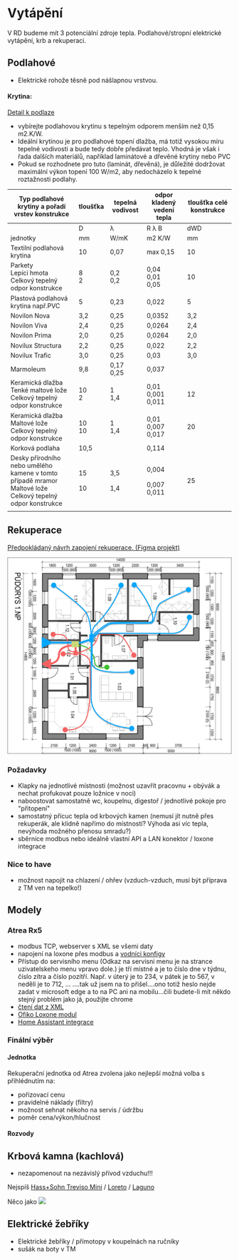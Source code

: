 # Vytápění

V RD budeme mít 3 potenciální zdroje tepla. Podlahové/stropní elektrické vytápění, krb a rekuperaci.

## Podlahové

- Elektrické rohože těsně pod nášlapnou vrstvou.

#### Krytina:

[Detail k podlaze](./Podlaha.md)

- vybírejte podlahovou krytinu s tepelným odporem menším než 0,15 m2.K/W.
- Ideální krytinou je pro podlahové topení dlažba, má totiž vysokou míru tepelné vodivosti a bude tedy dobře předávat
  teplo. Vhodná je však i řada dalších materiálů, například laminátové a dřevěné krytiny nebo PVC
- Pokud se rozhodnete pro tuto (laminát, dřevěná), je důležité dodržovat maximální výkon topení 100 W/m2, aby
  nedocházelo k tepelné roztažnosti podlahy.

| Typ podlahové krytiny a pořadí vrstev konstrukce                                                                | tloušťka     | tepelná vodivost | odpor kladený vedení tepla  | tloušťka celé konstrukce |
|-----------------------------------------------------------------------------------------------------------------|--------------|------------------|-----------------------------|--------------------------|
|                                                                                                                 | D            | λ                | R λ B                       | dWD                      |
| jednotky                                                                                                        | mm           | W/mK             | m2 K/W                      | mm                       |
| Textilní podlahová krytina                                                                                      | 10           | 0,07             | max 0,15                    | 10                       |
| Parkety<br>Lepící hmota<br>Celkový tepelný odpor konstrukce                                                     | 8<br>2       | 0,2<br>0,2       | 0,04<br>0,01<br>0,05        | 10                       |
| Plastová podlahová krytina např\.PVC                                                                            | 5            | 0,23             | 0,022                       | 5                        |
| Novilon Nova                                                                                                    | 3,2          | 0,25             | 0,0352                      | 3,2                      |
| Novilon Viva                                                                                                    | 2,4          | 0,25             | 0,0264                      | 2,4                      |
| Novilon Prima                                                                                                   | 2,0          | 0,25             | 0,0264                      | 2,0                      |
| Novilux Structura                                                                                               | 2,2          | 0,25             | 0,022                       | 2,2                      |
| Novilux Trafic                                                                                                  | 3,0          | 0,25             | 0,03                        | 3,0                      |
| Marmoleum                                                                                                       | 9,8          | 0,17<br>0,25     | 0,037                       |                          |
| Keramická dlažba<br>Tenké maltové lože<br>Celkový tepelný odpor konstrukce                                      | 10<br>2      | 1<br>1,4         | 0,01<br>0,001<br>0,011      | 12                       |
| Keramická dlažba<br>Maltové lože<br>Celkový tepelný odpor konstrukce                                            | 10<br>10     | 1<br>1,4         | 0,01<br>0,007<br>0,017      | 20                       |
| Korková podlaha                                                                                                 | 10,5         |                  | 0,114                       |                          |
| Desky přírodního nebo umělého kamene v tomto případě mramor<br>Maltové lože<br>Celkový tepelný odpor konstrukce | 15<br><br>10 | 3,5<br><br>1,4   | 0,004<br><br>0,007<br>0,011 | 25                       |
|                                                                                                                 |              |                  |                             |                          |

## Rekuperace

[Předpokládaný návrh zapojení rekuperace. (Figma projekt)](https://www.figma.com/design/HXPyJgDuI7QUvlEugycx2D/Vzduchotchnika?node-id=0-1&t=dSRtvnLBsCDfXFPA-1)

![](./imgs/vzduchotechnika.png "Vzduchotechnika")

### Požadavky

- Klapky na jednotlivé místnosti (možnost uzavřít pracovnu + obývák a nechat profukovat pouze ložnice v noci)
- naboostovat samostatně wc, koupelnu, digestoř / jednotlivé pokoje pro "přitopení"
- samostatný přícuc tepla od krbových kamen (nemusí jít nutně přes rekuperák, ale klidně napřímo do místností? Výhoda
  asi víc tepla, nevýhoda možného přenosu smradu?)
- sběrnice modbus nebo ideálně vlastní API a LAN konektor / loxone integrace

### Nice to have

- možnost napojit na chlazení / ohřev (vzduch-vzduch, musí být příprava z TM ven na tepelko!)

## Modely

### Atrea Rx5

- modbus TCP, webserver s XML se všemi daty
- napojení na loxone přes modbus
  a [vodníci konfigy](https://www.vodnici.net/community/diy-navody-loxone-arduino/riadenie-rekuperacie-atrea-z-loxone/paged/2/)
- Přístup do servisního menu (Odkaz na servisni menu je na strance uzivatelskeho menu vpravo dole.) je tří místné a je
  to číslo dne v týdnu, číslo zítra a číslo pozítří. Např. v úterý je to 234, v pátek je to 567, v neděli je to 712, ...
  ....tak už jsem na to přišel....ono totiž heslo nejde zadat v microsoft edge a to na PC ani na mobilu...čili budete-li
  mít někdo stejný problém jako já, použijte chrome
- [čtení dat z XML](https://forum.tzb-info.cz/133605-atrea-data-logging-monitoring-cez-webserver)
- [Ofiko Loxone modul](https://library.loxone.com/detail/atrea-rd5-1295/overview)
- [Home Assistant integrace](https://github.com/JurajNyiri/HomeAssistant-Atrea)


### Finální výběr

#### Jednotka

Rekuperační jednotka od Atrea zvolena jako nejlepší možná volba s přihlédnutím na:

- pořizovací cenu
- pravidelné náklady (filtry)
- možnost sehnat někoho na servis / údržbu
- poměr cena/výkon/hlučnost

#### Rozvody

## Krbová kamna (kachlová)

- nezapomenout na nezávislý přívod vzduchu!!!

Nejspíš [Hass+Sohn Treviso Mini](https://www.haassohn-rukov.cz/produkty/krbova-kamna/04343-kachlova-kamna-treviso-mini) / [Loreto](https://www.haassohn-rukov.cz/produkty/archiv/krbova-kamna/03314-1-kachlova-kamna-loreto) / [Laguno](https://www.haassohn-rukov.cz/produkty/archiv/krbova-kamna/03314-kachlova-kamna-lugano)

Něco jako
[![](https://www.van2o.lt/cache/images_product_S_1_1000x500/treviso%20ii%20-%20papildoma.jpg)](https://www.van2o.lt/krosneles-zidiniai/kieto-kuro-krosneles/plienine-krosnele-haas-sohn-treviso-ii-8-kw.html?keyword=pl)

## Elektrické žebříky

- Elektrické žebříky / přímotopy v koupelnách na ručníky
- sušák na boty v TM